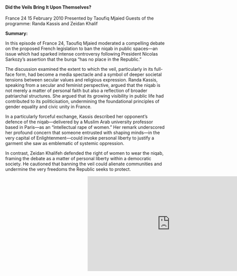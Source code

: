<h4>Did the Veils Bring It Upon Themselves?</h4>
France 24
15 February 2010
Presented by Taoufiq Mjaied
Guests of the programme: Randa Kassis and Zeidan Khalif

<b>Summary:</b>

In this episode of France 24, Taoufiq Mjaied moderated a compelling debate on the proposed French legislation to ban the niqab in public spaces—an issue which had sparked intense controversy following President Nicolas Sarkozy’s assertion that the burqa “has no place in the Republic.”

The discussion examined the extent to which the veil, particularly in its full-face form, had become a media spectacle and a symbol of deeper societal tensions between secular values and religious expression. Randa Kassis, speaking from a secular and feminist perspective, argued that the niqab is not merely a matter of personal faith but also a reflection of broader patriarchal structures. She argued that its growing visibility in public life had contributed to its politicisation, undermining the foundational principles of gender equality and civic unity in France.

In a particularly forceful exchange, Kassis described her opponent’s defence of the niqab—delivered by a Muslim Arab university professor based in Paris—as an “intellectual rape of women.” Her remark underscored her profound concern that someone entrusted with shaping minds—in the very capital of Enlightenment—could invoke personal liberty to justify a garment she saw as emblematic of systemic oppression.

In contrast, Zeidan Khalifeh defended the right of women to wear the niqab, framing the debate as a matter of personal liberty within a democratic society. He cautioned that banning the veil could alienate communities and undermine the very freedoms the Republic seeks to protect.


<p></p>
<center>
<div style="position:relative;width: 520px;height: 300px;"><iframe src="https://iframe.mediadelivery.net/play/455361/7249e407-bfca-4de6-8ddc-6468ecbac713" loading="lazy" style="border:0;position:absolute;top:0;height:100%;width:100%;" allow="accelerometer;gyroscope;autoplay;encrypted-media;picture-in-picture;" allowfullscreen="true"></iframe></div>
</center>  
<p></p>

